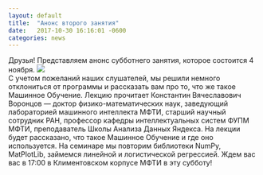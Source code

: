 ```yaml
---
layout: default
title:  "Анонс второго занятия"
date:   2017-10-30 16:16:01 -0600
categories: news
---
```

Друзья!
Представляем анонс субботнего занятия, которое состоится 4 ноября.
![](https://pp.userapi.com/c836434/v836434284/47cd0/LhEt3L6-774.jpg)  
С учетом пожеланий наших слушателей, мы решили немного отклониться от программы и рассказать вам про то, что же такое Машинное Обучение.
Лекцию прочитает Константин Вячеславович Воронцов — доктор физико-математических наук, заведующий лабораторией машинного интеллекта МФТИ, старший научный сотрудник РАН, профессор кафедры интеллектуальных систем ФУПМ МФТИ, преподаватель Школы Анализа Данных Яндекса.
На лекции будет рассказано, что такое Машинное Обучение и где оно используется.
На семинаре мы повторим библиотеки NumPy, MatPlotLib, займемся линейной и логистической регрессией.
Ждем вас вас в 17:00 в Климентовском корпусе МФТИ в эту субботу!
